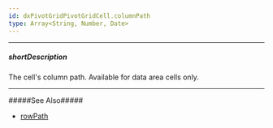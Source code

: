 ```yaml
---
id: dxPivotGridPivotGridCell.columnPath
type: Array<String, Number, Date>
---
```

---
##### shortDescription
The cell's column path. Available for data area cells only.

---
#####See Also#####
- [rowPath](/api-reference/10%20UI%20Widgets/dxPivotGrid/6%20Pivot%20Grid%20Cell/rowPath.md '/Documentation/ApiReference/UI_Widgets/dxPivotGrid/Pivot_Grid_Cell/#rowPath')